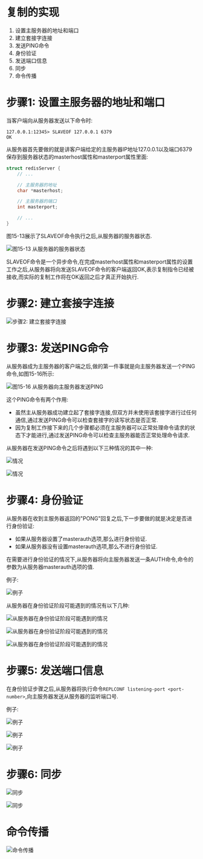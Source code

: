 # 复制的实现
1. 设置主服务器的地址和端口
2. 建立套接字连接
3. 发送PING命令
4. 身份验证
5. 发送端口信息
6. 同步
7. 命令传播

# 步骤1: 设置主服务器的地址和端口
当客户端向从服务器发送以下命令时:
```
127.0.0.1:12345> SLAVEOF 127.0.0.1 6379
OK
```
从服务器首先要做的就是讲客户端给定的主服务器IP地址127.0.0.1以及端口6379保存到服务器状态的masterhost属性和masterport属性里面:
```c++
struct redisServer {
    // ...

    // 主服务器的地址
    char *masterhost;

    // 主服务器的端口
    int masterport;

    // ...
}
```
图15-13展示了SLAVEOF命令执行之后,从服务器的服务器状态.

![图15-13 从服务器的服务器状态](https://github.com/gdufeZLYL/blog/blob/master/images/20180516141118.png)

SLAVEOF命令是一个异步命令,在完成masterhost属性和masterport属性的设置工作之后,从服务器将向发送SLAVEOF命令的客户端返回OK,表示复制指令已经被接收,而实际的复制工作将在OK返回之后才真正开始执行.

# 步骤2: 建立套接字连接

![步骤2: 建立套接字连接](https://github.com/gdufeZLYL/blog/blob/master/images/20180516142435.png)

# 步骤3: 发送PING命令
从服务器成为主服务器的客户端之后,做的第一件事就是向主服务器发送一个PING命令,如图15-16所示:

![图15-16 从服务器向主服务器发送PING](https://github.com/gdufeZLYL/blog/blob/master/images/20180516144533.png)

这个PING命令有两个作用:
* 虽然主从服务器成功建立起了套接字连接,但双方并未使用该套接字进行过任何通信,通过发送PING命令可以检查套接字的读写状态是否正常.
* 因为复制工作接下来的几个步骤都必须在主服务器可以正常处理命令请求的状态下才能进行,通过发送PING命令可以检查主服务器能否正常处理命令请求.

从服务器在发送PING命令之后将遇到以下三种情况的其中一种:

![情况](https://github.com/gdufeZLYL/blog/blob/master/images/20180516144930.png)

![情况](https://github.com/gdufeZLYL/blog/blob/master/images/20180516145006.png)

# 步骤4: 身份验证
从服务器在收到主服务器返回的"PONG"回复之后,下一步要做的就是决定是否进行身份验证:
* 如果从服务器设置了masterauth选项,那么进行身份验证.
* 如果从服务器没有设置masterauth选项,那么不进行身份验证.

在需要进行身份验证的情况下,从服务器将向主服务器发送一条AUTH命令,命令的参数为从服务器masterauth选项的值.

例子:

![例子](https://github.com/gdufeZLYL/blog/blob/master/images/20180516145656.png)

从服务器在身份验证阶段可能遇到的情况有以下几种:

![从服务器在身份验证阶段可能遇到的情况](https://github.com/gdufeZLYL/blog/blob/master/images/20180516150552.png)

![从服务器在身份验证阶段可能遇到的情况](https://github.com/gdufeZLYL/blog/blob/master/images/20180516150621.png)

![从服务器在身份验证阶段可能遇到的情况](https://github.com/gdufeZLYL/blog/blob/master/images/20180516150648.png)

# 步骤5: 发送端口信息
在身份验证步骤之后,从服务器将执行命令`REPLCONF listening-port <port-number>`,向主服务器发送从服务器的监听端口号.

例子:

![例子](https://github.com/gdufeZLYL/blog/blob/master/images/20180516151113.png)

![例子](https://github.com/gdufeZLYL/blog/blob/master/images/20180516151144.png)

![例子](https://github.com/gdufeZLYL/blog/blob/master/images/20180516151206.png)

# 步骤6: 同步

![同步](https://github.com/gdufeZLYL/blog/blob/master/images/20180516152700.png)

![同步](https://github.com/gdufeZLYL/blog/blob/master/images/20180516152817.png)

# 命令传播

![命令传播](https://github.com/gdufeZLYL/blog/blob/master/images/20180516152936.png)